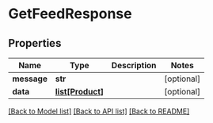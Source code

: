 # GetFeedResponse

## Properties
Name | Type | Description | Notes
------------ | ------------- | ------------- | -------------
**message** | **str** |  | [optional] 
**data** | [**list[Product]**](Product.md) |  | [optional] 

[[Back to Model list]](../README.md#documentation-for-models) [[Back to API list]](../README.md#documentation-for-api-endpoints) [[Back to README]](../README.md)


